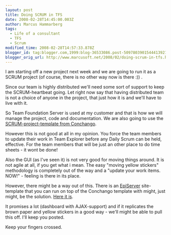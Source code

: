 ```yaml
---
layout: post
title: Doing SCRUM in TFS
date: 2008-02-28T14:45:00.003Z
author: Marcus Hammarberg
tags:
  - Life of a consultant
  - TFS
  - Scrum
modified_time: 2008-02-28T14:57:33.878Z
blogger_id: tag:blogger.com,1999:blog-36533086.post-5097803901544413921
blogger_orig_url: http://www.marcusoft.net/2008/02/doing-scrum-in-tfs.html
---
```


I am
starting off a new project next week and we are going to run it as a
SCRUM project (of course, there is no other way now is there :)) .

Since our team is highly distributed we'll need some sort of support to
keep the SCRUM-heartbeat going. Let right now say that having
distributed team is not a choice of anyone in the project, that just how
it is and we'll have to live with it.

So Team Foundation Server is used at my customer and that is how we will
manage the project, code and documentation. We are also going to use the
[SCRUM-project-template from Conchango](http://www.scrumforteamsystem.com/en/default.aspx).

However this is not good at all in my opinion. You force the team
members to update their work in Team Explorer
before any Daily Scrum can be held, effective. For the team members that
will be just an other place to do time sheets - it wont be done!

Also the GUI (as I've seen it) is not very good
for moving things around. It is not agile at all, if you get what i
mean. The easy "moving yellow stickers" methodology is completely
out of the way and a "update your work items. NOW!" - feeling is
there in its place.

However, there might be a way out of this. There is an [<span
id="SPELLING_ERROR_5"
class="blsp-spelling-error">EpiServer](http://www.episerver.com/en/)
site-template that you can run on top of the Conchango
template with might, just might, be the solution. [Here it
is](http://www.codeplex.com/scrumdashboard).

It promises a lot (dashboard with AJAX-support) and if it replicates the
<span id="SPELLING_ERROR_8" class="blsp-spelling-corrected">brown
paper and yellow stickers in a good way - we'll might be able to
pull this off. I'll keep you posted.

Keep your fingers crossed.
